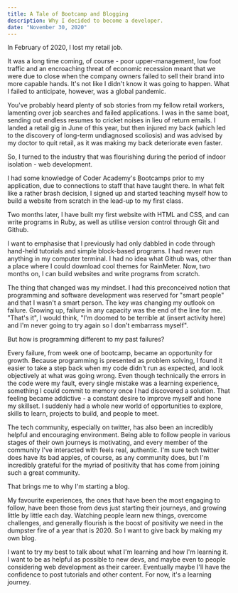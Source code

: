 ```yaml
---
title: A Tale of Bootcamp and Blogging
description: Why I decided to become a developer.
date: "November 30, 2020"
---
```


In February of 2020, I lost my retail job.

It was a long time coming, of course - poor upper-management, low foot traffic and an encroaching threat of economic recession meant that we were due to close when the company owners failed to sell their brand into more capable hands. It's not like I didn't know it was going to happen. What I failed to anticipate, however, was a global pandemic.

You've probably heard plenty of sob stories from my fellow retail workers, lamenting over job searches and failed applications. I was in the same boat, sending out endless resumes to cricket noises in lieu of return emails. I landed a retail gig in June of this year, but then injured my back (which led to the discovery of long-term undiagnosed scoliosis) and was advised by my doctor to quit retail, as it was making my back deteriorate even faster.

So, I turned to the industry that was flourishing during the period of indoor isolation - web development.

I had some knowledge of Coder Academy's Bootcamps prior to my application, due to connections to staff that have taught there. In what felt like a rather brash decision, I signed up and started teaching myself how to build a website from scratch in the lead-up to my first class.

Two months later, I have built my first website with HTML and CSS, and can write programs in Ruby, as well as utilise version control through Git and Github.

I want to emphasise that I previously had only dabbled in code through hand-held tutorials and simple block-based programs. I had never run anything in my computer terminal. I had no idea what Github was, other than a place where I could download cool themes for RainMeter. Now, two months on, I can build websites and write programs from scratch.

The thing that changed was my mindset. I had this preconceived notion that programming and software development was reserved for "smart people" and that I wasn't a smart person. The key was changing my outlook on failure. Growing up, failure in any capacity was the end of the line for me. "That's it", I would think, "I'm doomed to be terrible at (insert activity here) and I'm never going to try again so I don't embarrass myself".

But how is programming different to my past failures?

Every failure, from week one of bootcamp, became an opportunity for growth. Because programming is presented as problem solving, I found it easier to take a step back when my code didn't run as expected, and look objectively at what was going wrong. Even though technically the errors in the code were my fault, every single mistake was a learning experience, something I could commit to memory once I had discovered a solution. That feeling became addictive - a constant desire to improve myself and hone my skillset. I suddenly had a whole new world of opportunities to explore, skills to learn, projects to build, and people to meet.

The tech community, especially on twitter, has also been an incredibly helpful and encouraging environment. Being able to follow people in various stages of their own journeys is motivating, and every member of the community I've interacted with feels real, authentic. I'm sure tech twitter does have its bad apples, of course, as any community does, but I'm incredibly grateful for the myriad of positivity that has come from joining such a great community.

That brings me to why I'm starting a blog.

My favourite experiences, the ones that have been the most engaging to follow, have been those from devs just starting their journeys, and growing little by little each day. Watching people learn new things, overcome challenges, and generally flourish is the boost of positivity we need in the dumpster fire of a year that is 2020. So I want to give back by making my own blog.

I want to try my best to talk about what I'm learning and how I'm learning it. I want to be as helpful as possible to new devs, and maybe even to people considering web development as their career. Eventually maybe I'll have the confidence to post tutorials and other content. For now, it's a learning journey.
